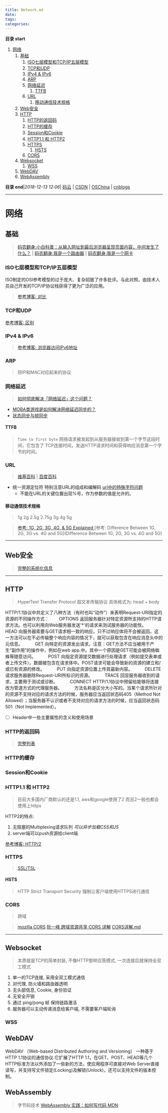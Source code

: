 ```yaml
---
title: Network.md
date: 
tags: 
categories: 
---
```


**目录 start**
 
1. [网络](#网络)
    1. [基础](#基础)
        1. [ISO七层模型和TCP/IP五层模型](#iso七层模型和tcpip五层模型)
        1. [TCP和UDP](#tcp和udp)
        1. [IPv4 & IPv6](#ipv4-&-ipv6)
        1. [ARP](#arp)
        1. [网络延迟](#网络延迟)
            1. [TTFB](#ttfb)
        1. [URL](#url)
            1. [移动通信技术规格](#移动通信技术规格)
    1. [Web安全](#web安全)
    1. [HTTP](#http)
        1. [HTTP的返回码](#http的返回码)
        1. [HTTP的缓存](#http的缓存)
        1. [Session和Cookie](#session和cookie)
        1. [HTTP1.1 和 HTTP2](#http11-和-http2)
        1. [HTTPS](#https)
            1. [HSTS](#hsts)
        1. [CORS](#cors)
    1. [Websocket](#websocket)
        1. [WSS](#wss)
    1. [WebDAV](#webdav)
    1. [WebAssembly](#webassembly)

**目录 end**|_2018-12-13 12:06_| [码云](https://gitee.com/gin9) | [CSDN](http://blog.csdn.net/kcp606) | [OSChina](https://my.oschina.net/kcp1104) | [cnblogs](http://www.cnblogs.com/kuangcp)
****************************************
# 网络

## 基础
> [码农翻身:小白科普：从输入网址到最后浏览器呈现页面内容，中间发生了什么？](https://mp.weixin.qq.com/s?__biz=MzAxOTc0NzExNg==&mid=2665514196&idx=1&sn=ca26d258fcc4a35fc6d9a539b7d71dd7&chksm=80d67c97b7a1f58198b2e6ae436f73c677c0df4c05c2a8a4aad2b9e2d523da57dd5cd3d0a8ee&mpshare=1&scene=1&srcid=0122nnRpNb6OvRJubkSfKfsZ&pass_ticket=%2B%2FAmfhAaNv2sKw6192eqEL9hoW%2F6BrLxlzHIsKC0k6lPQsM4%2FFo08R%2FZowzw3821#rd) | 
> [码农翻身:我是一个路由器](https://mp.weixin.qq.com/s?__biz=MzAxOTc0NzExNg==&mid=2665513173&idx=1&sn=6ec5281b12ed5195070fa4df22383595&scene=21#wechat_redirect) | 
> [码农翻身:我是一个网卡](https://mp.weixin.qq.com/s?__biz=MzAxOTc0NzExNg==&mid=2665513160&idx=1&sn=d938db4f1a2d62514b57e92fd8d3d749&scene=21#wechat_redirect)

### ISO七层模型和TCP/IP五层模型
ISO制定的OSI参考模型的过于庞大、复杂招致了许多批评。与此对照，由技术人员自己开发的TCP/IP协议栈获得了更为广泛的应用。
> [参考博客: 对比](https://www.cnblogs.com/qishui/p/5428938.html)

### TCP和UDP
[参考博客: 区别](http://www.cnblogs.com/bizhu/archive/2012/05/12/2497493.html)

### IPv4 & IPv6
> [参考博客: 浏览器访问IPv6地址](http://www.cnblogs.com/cuihongyu3503319/p/7422877.html)

### ARP
> 将IP和MAC对应起来的协议

### 网络延迟
> [如何彻底解决「网络延迟」这个问题？](https://www.zhihu.com/question/34689035)

- [MOBA类游戏是如何解决网络延迟同步的？](https://www.zhihu.com/question/36258781)
- [状态同步与帧同步](http://www.cnblogs.com/sevenyuan/p/5283265.html)

#### TTFB
> `Time to first byte` 网络请求被发起到从服务器接收到第一个字节这段时间，它包含了 TCP连接时间，发送HTTP请求时间和获得响应消息第一个字节的时间。

### URL
> [维基百科](https://en.wikipedia.org/wiki/URL) | [百度百科](https://baike.baidu.com/item/URL)

- 统一资源定位符 特别注意URL的组成和编解码  [url中的特殊字符问题](http://www.cnblogs.com/xmphoenix/archive/2011/04/20/2022945.html)
    - 不能在URL的关键位置出现%号，作为参数的值是允许的。

#### 移动通信技术规格
> 1g 2g 2.5g 2.75g 3g 4g 5g

> [参考: 1G, 2G, 3G, 4G, & 5G Explained ](https://www.lifewire.com/1g-vs-2g-vs-2-5g-vs-3g-vs-4g-578681)
> [参考: Difference Between 1G, 2G, 3G vs. 4G and 5G](Difference Between 1G, 2G, 3G vs. 4G and 5G)

*******************************
## Web安全
> [完整的系统化信息](/Skills/CS/WebSecurity.md)

**************************
## HTTP
> HyperText Transfer Protocol 超文本传输协议 具体格式为:  head + body

HTTP/1.1协议中共定义了八种方法（有时也叫“动作”）来表明Request-URI指定的资源的不同操作方式：
　　OPTIONS 返回服务器针对特定资源所支持的HTTP请求方法。也可以利用向Web服务器发送'*'的请求来测试服务器的功能性。　
　　HEAD 向服务器索要与GET请求相一致的响应，只不过响应体将不会被返回。这一方法可以在不必传输整个响应内容的情况下，就可以获取包含在响应消息头中的元信息。　
　　GET 向特定的资源发出请求。注意：GET方法不应当被用于产生“副作用”的操作中，例如在web app.中。其中一个原因是GET可能会被网络蜘蛛等随意访问。　
　　POST 向指定资源提交数据进行处理请求（例如提交表单或者上传文件）。数据被包含在请求体中。POST请求可能会导致新的资源的建立和/或已有资源的修改。　
　　PUT 向指定资源位置上传其最新内容。　
　　DELETE 请求服务器删除Request-URI所标识的资源。　
　　TRACE 回显服务器收到的请求，主要用于测试或诊断。　
　　CONNECT HTTP/1.1协议中预留给能够将连接改为管道方式的代理服务器。　
　　方法名称是区分大小写的。当某个请求所针对的资源不支持对应的请求方法的时候，服务器应当返回状态码405（Method Not Allowed）；当服务器不认识或者不支持对应的请求方法的时候，应当返回状态码501（Not Implemented）。

- [ ] Header中一些主要属性的含义和使用场景
### HTTP的返回码
> [完整列表 ](/FrontEnd/ResponseCode.md)

### HTTP的缓存

### Session和Cookie

### HTTP1.1 和 HTTP2
> 目前大多国内厂商默认的还是1.1, aws和google使用了2 而且2一般也都会使用上https

HTTP2的特点:
1. 无阻塞的Multiplexing请求队列 _可以异步加载CSS和JS_
2. server端可以push资源给client端

[参考博客: HTTP/2](http://www.hollischuang.com/archives/2066)

### HTTPS
> [SSL/TSL](/Skills/CS/WebSecurity.md#ssl和tsl)

#### HSTS
> HTTP Strict Transport Security 强制让客户端使用HTTPS进行通信

### CORS
> 跨域

> [mozilla CORS](https://developer.mozilla.org/zh-CN/docs/Web/HTTP/Access_control_CORS)
> [阮一峰 跨域资源共享 CORS 详解](http://www.ruanyifeng.com/blog/2016/04/cors.html)
> [CORS详解.md](https://github.com/hstarorg/HstarDoc/blob/master/%E5%89%8D%E7%AB%AF%E7%9B%B8%E5%85%B3/CORS%E8%AF%A6%E8%A7%A3.md)
**********************************
## Websocket
> 本质就是TCP的简单封装, 不像HTTP那样应答模式, 一次连接后就保持全双工模式

1. 单一的TCP连接, 采用全双工模式通信
2. 对代理, 防火墙和路由器透明
3. 无头部信息, Cookie, 身份验证
4. 无安全开销
5. 通过 ping/pong 帧 保持链路激活
6. 服务器可以主动传递消息给客户端, 不需要客户端轮询

### WSS

## WebDAV

WebDAV （Web-based Distributed Authoring and Versioning） 一种基于 HTTP 1.1协议的通信协议.它扩展了HTTP 1.1，在GET、POST、HEAD等几个HTTP标准方法以外添加了一些新的方法，使应用程序可直接对Web Server直接读写，并支持写文件锁定(Locking)及解锁(Unlock)，还可以支持文件的版本控制。
## WebAssembly
> 字节码技术
> [ WebAssembly 实践：如何写代码 ](https://segmentfault.com/a/1190000008402872)
> [MDN](https://developer.mozilla.org/en-US/docs/WebAssembly)
